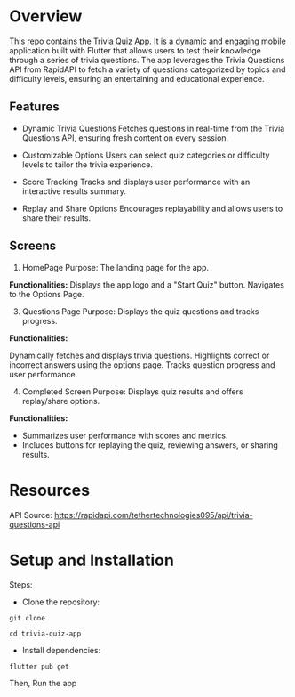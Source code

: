 # Overview
This repo contains the Trivia Quiz App. It is a dynamic and engaging mobile application built with Flutter that allows users to test their knowledge through a series of trivia questions. The app leverages the Trivia Questions API from RapidAPI to fetch a variety of questions categorized by topics and difficulty levels, ensuring an entertaining and educational experience.

## Features
- Dynamic Trivia Questions
Fetches questions in real-time from the Trivia Questions API, ensuring fresh content on every session.

- Customizable Options
Users can select quiz categories or difficulty levels to tailor the trivia experience.

- Score Tracking
Tracks and displays user performance with an interactive results summary.

- Replay and Share Options
Encourages replayability and allows users to share their results.

## Screens
1. HomePage
Purpose: The landing page for the app.

**Functionalities:**
Displays the app logo and a "Start Quiz" button.
Navigates to the Options Page.

3. Questions Page
Purpose: Displays the quiz questions and tracks progress.

**Functionalities:**

Dynamically fetches and displays trivia questions.
Highlights correct or incorrect answers using the options page.
Tracks question progress and user performance.

4. Completed Screen
Purpose: Displays quiz results and offers replay/share options.

**Functionalities:**
- Summarizes user performance with scores and metrics.
- Includes buttons for replaying the quiz, reviewing answers, or sharing results.

# Resources
API Source: https://rapidapi.com/tethertechnologies095/api/trivia-questions-api

# Setup and Installation
Steps: 

- Clone the repository:
```
git clone
```
```
cd trivia-quiz-app
```
- Install dependencies:
```
flutter pub get
```
Then, Run the app